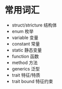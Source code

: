 # 常用词汇
- struct/stricture 结构体
- enum 枚举
- variable 变量
- constant 常量
- static 静态变量
- function 函数
- method 方法
- generics 泛型
- trait 特征/特质
- trait bound 特征约束
